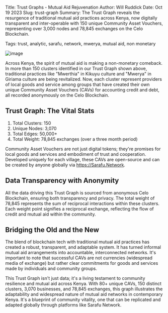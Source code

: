 Title: Trust Graphs - Mutual Aid Rejuvenation
Author: Will Ruddick
Date: Oct 19 2023
Slug: trust-graph
Summary:  The Trust Graph reveals the resurgence of traditional mutual aid practices across Kenya, now digitally transparent and inter-operable with 150 unique Community Asset Vouchers, representing over 3,000 nodes and 78,845 exchanges on the Celo Blockchain.

Tags: trust, analytic, sarafu, network, mwerya, mutual aid, non monetary

![image](images/blog/trust-graph1.webp)

Across Kenya, the spirit of mutual aid is making a non-monetary comeback. In more than 150 clusters identified in our Trust Graph shown above, traditional practices like "Mwerthia" in Kikuyu culture and "Mwerya" in Giriama culture are being revitalized. Now, each cluster represent providers of local goods and service among groups that have created their own unique Community Asset Vouchers (CAVs) for accounting credit and debt, all recorded anonymously on the Celo Blockchain.

## Trust Graph: The Vital Stats

1. Total Clusters: 150
2. Unique Nodes: 3,070
3. Total Edges: 50,000+
4. Total Weight: 78,845 exchanges (over a three month period)

Community Asset Vouchers are not just digital tokens; they're promises for local goods and services and embodiment of trust and cooperation. Developed uniquely for each village, these CAVs are open-source and can be created by anyone globally via https://Sarafu.Network.

## Data Transparency with Anonymity
All the data driving this Trust Graph is sourced from anonymous Celo Blockchain, ensuring both transparency and privacy. The total weight of 78,845 represents the sum of reciprocal interactions within these clusters. Each weight point signifies a reciprocal exchange, reflecting the flow of credit and mutual aid within the community.

## Bridging the Old and the New
The blend of blockchain tech with traditional mutual aid practices has created a robust, transparent, and adaptable system. It has turned informal mutual aid arrangements into accountable, interconnected networks. It's important to note that successful CAVs are not currencies (widespread media of exchange) but rather clear commitments for goods and services made by individuals and community groups. 

This Trust Graph isn't just data; it's a living testament to community resilience and mutual aid across Kenya. With 80+ unique CAVs, 150 distinct clusters, 3,070 businesses, and 78,845 exchanges, this graph illustrates the adaptability and widespread nature of mutual aid networks in contemporary Kenya. It's a blueprint of community vitality, one that can be replicated and adapted globally through platforms like Sarafu Network.